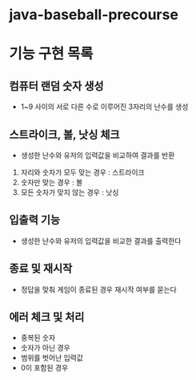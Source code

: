 # java-baseball-precourse
# 기능 구현 목록

## 컴퓨터 랜덤 숫자 생성
- 1~9 사이의 서로 다른 수로 이루어진 3자리의 난수를 생성

## 스트라이크, 볼, 낫싱 체크
- 생성한 난수와 유저의 입력값을 비교하여 결과를 반환
1. 자리와 숫자가 모두 맞는 경우 : 스트라이크 
2. 숫자만 맞는 경우 : 볼
3. 모든 숫자가 맞지 않는 경우 : 낫싱
## 입출력 기능
- 생성한 난수와 유저의 입력값을 비교한 결과를 출력한다
## 종료 및 재시작
- 정답을 맞춰 게임이 종료된 경우 재시작 여부를 묻는다
## 에러 체크 및 처리
- 중복된 숫자
- 숫자가 아닌 경우
- 범위를 벗어난 입력값
- 0이 포함된 경우

